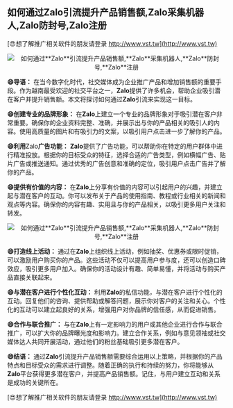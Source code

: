 ## **如何通过**Zalo**引流提升产品销售额,**Zalo**采集机器人,**Zalo**防封号,**Zalo**注册**

[😍想了解推广相关软件的朋友请登录 http://www.vst.tw](http://www.vst.tw)

 <center><img src="https://vst.tw/MP4/tuiguang/png/6.png" alt="如何通过**Zalo**引流提升产品销售额,**Zalo**采集机器人,**Zalo**防封号,**Zalo**注册"></center>

**😄导语：**
在当今数字化时代，社交媒体成为企业推广产品和增加销售额的重要手段。作为越南最受欢迎的社交平台之一，**Zalo**提供了许多机会，帮助企业吸引潜在客户并提升销售额。本文将探讨如何通过**Zalo**引流来实现这一目标。

**😄创建专业的品牌形象：**
在**Zalo**上建立一个专业的品牌形象对于吸引潜在客户非常重要。确保你的企业资料完整、准确，并展示出与你的产品相关的吸引人的内容。使用高质量的图片和有吸引力的文案，以吸引用户点击进一步了解你的产品。

**😄利用**Zalo**广告功能：**
**Zalo**提供了广告功能，可以帮助你在特定的用户群体中进行精准投放。根据你的目标受众的特征，选择合适的广告类型，例如横幅广告、贴片广告或推送通知。通过优秀的广告创意和准确的定位，吸引用户点击广告并了解你的产品。

**😄提供有价值的内容：**
在**Zalo**上分享有价值的内容可以引起用户的兴趣，并建立起与潜在客户的互动。你可以发布关于产品的使用指南、教程或行业相关的新闻和观点等内容。确保你的内容有趣、实用且与你的产品相关，以吸引更多用户关注和转发。

 <center><img src="https://vst.tw/MP4/tuiguang/png/8.png" alt="如何通过**Zalo**引流提升产品销售额,**Zalo**采集机器人,**Zalo**防封号,**Zalo**注册"></center>

**😄打造线上活动：**
通过在**Zalo**上组织线上活动，例如抽奖、优惠券或限时促销，可以激励用户购买你的产品。这些活动不仅可以提高用户参与度，还可以创造口碑效应，吸引更多用户加入。确保你的活动设计有趣、简单易懂，并将活动与购买产品直接关联起来。

**😄与潜在客户进行个性化互动：**
利用**Zalo**的私信功能，与潜在客户进行个性化的互动。回复他们的咨询、提供帮助或解答问题，展示你对客户的关注和关心。个性化的互动可以建立起良好的关系，增强用户对你品牌的信任感，从而促进销售。

**😄合作与联合推广：**
与在**Zalo**上有一定影响力的用户或其他企业进行合作与联合推广，可以扩大你的品牌曝光度和影响力。建立合作关系，例如与意见领袖或社交媒体达人共同开展活动，通过他们的粉丝基础吸引更多潜在客户。

**😄结语：**
通过**Zalo**引流提升产品销售额需要综合运用以上策略，并根据你的产品特点和目标受众的需求进行调整。随着正确的执行和持续的努力，你将能够从**Zalo**平台获得更多潜在客户，并提高产品销售额。记住，与用户建立互动和关系是成功的关键所在。

[😍想了解推广相关软件的朋友请登录 http://www.vst.tw](http://www.vst.tw)



